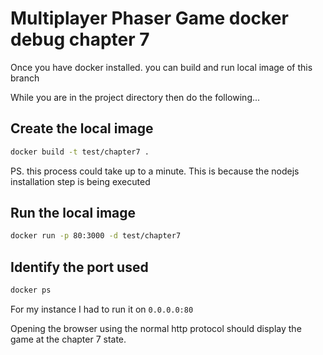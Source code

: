 # Multiplayer Phaser Game docker debug chapter 7

Once you have docker installed. you can build and run local image of this branch

While you are in the project directory then do the following...

## Create the local image

```bash
docker build -t test/chapter7 .
```

PS. this process could take up to a minute. This is because the nodejs installation step is being executed

## Run the local image

```bash
docker run -p 80:3000 -d test/chapter7
```

## Identify the port used

```bash
docker ps
```

For my instance I had to run it on `0.0.0.0:80`

Opening the browser using the normal http protocol should display the game at the chapter 7 state.